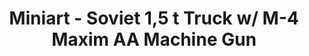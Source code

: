 ---
layout: product
title: "Miniart - Soviet 1,5 t Truck w/ M-4 Maxim AA Machine Gun"
price: "5100" 
desc: "N/A"
img_path: "/assets/img/MI35186.jpg"
brand: "N/A"
available: false
special_offer: false
new: false
soon: false
cat: "010000"
subcat: "010100"
subsubcat: "0N/A"
sifra: "MI35186"
popular: true
---
